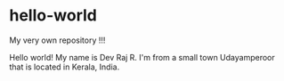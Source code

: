 # hello-world
My very own repository !!!

Hello world!
My name is Dev Raj R. I'm from a small town Udayamperoor that is located in
Kerala, India.
